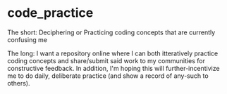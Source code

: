 # code_practice
The short: Deciphering or Practicing coding concepts that are currently confusing me

The long: I want a repository online where I can both itteratively practice coding concepts and share/submit said work to my communities for constructive feedback.
In addition, I'm hoping this will further-incentivize me to do daily, deliberate practice (and show a record of any-such to others). 
